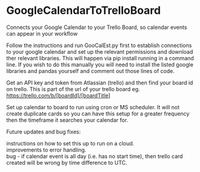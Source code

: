 # GoogleCalendarToTrelloBoard
Connects your Google Calendar to your Trello Board, so calendar events can appear in your workflow

Follow the instructions and run GooCalEst.py first to establish connections to your google calendar and 
set up the relevant permissions and download ther relevant libraries.  This will happen via pip install running
in a command line.  If you wish to do this manually you will need to install the listed google libraries and 
pandas yourself and comment out those lines of code.  

Get an API key and token from Atlassian (trello) and then find your board id on trello.  This is part of the url
of your trello board eg. https://trello.com/b/[boardId]/[boardTitle]

Set up calendar to board to run using cron or MS scheduler.  It will not create duplicate cards so you can have this 
setup for a greater frequency then the timeframe it searches your calendar for.  

Future updates and bug fixes:

instructions on how to set this up to run on a cloud.  
improvements to error handling.  
bug - if calendar event is all day (i.e. has no start time), then trello card created will be wrong by time difference to UTC.
